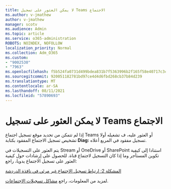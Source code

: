 ```yaml
---
title: لا يمكن العثور على تسجيل Teams الاجتماع
ms.author: v-jmathew
author: v-jmathew
manager: scotv
ms.audience: Admin
ms.topic: article
ms.service: o365-administration
ROBOTS: NOINDEX, NOFOLLOW
localization_priority: Normal
ms.collection: Adm_O365
ms.custom:
- "9002530"
- "7963"
ms.openlocfilehash: f5b524fa0731d499bdea831b7f5363996b2f165f58e40717c3ca8a22dc264397
ms.sourcegitcommit: 920051182781bd97ce4d4d6fbd268cb37b84d239
ms.translationtype: MT
ms.contentlocale: ar-SA
ms.lasthandoff: 08/11/2021
ms.locfileid: "57890693"
---
```

# <a name="cant-find-the-teams-meeting-recording"></a>لا يمكن العثور على تسجيل Teams الاجتماع

إذا لم تتمكن من تحديد موقع تسجيل اجتماع Teams أو العثور عليه، ف تشغيله أولا تشخيص تسجيل الاجتماع المفقود بكتابة **Diag:** تسجيل مفقود في المربع أعلاه. 

يتم العثور على التسجيلات في Stream أو OneDrive أو SharePoint استنادا إلى كيفية تكوين المستأجر وما إذا كان التسجيل لاجتماع قناة. للحصول على إرشادات حول كيفية العثور على تسجيل الاجتماع يدويا، راجع: 

[المشكلة 2: ارتباط تسجيل الاجتماع غير مرئي في نافذة الدردشة](https://docs.microsoft.com/microsoftteams/troubleshoot/meetings/troubleshoot-meeting-recording-issues#issue-2-the-meeting-recording-link-isnt-visible-in-a-chat-window)

لمزيد من المعلومات، راجع [مشاكل تسجيلات الاجتماعات](https://docs.microsoft.com/microsoftteams/troubleshoot/meetings/troubleshoot-meeting-recording-issues).
